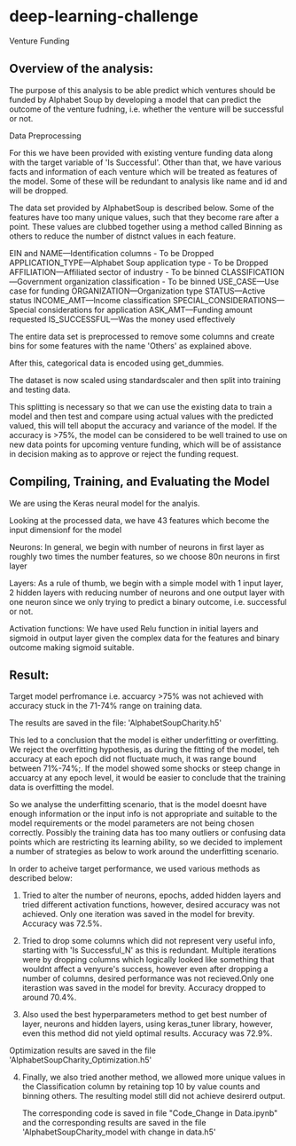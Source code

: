 # deep-learning-challenge
Venture Funding

## Overview of the analysis: 
The purpose of this analysis to be able predict which ventures should be funded by Alphabet Soup by developing a model that can predict the outcome of the venture fudning, i.e. whether the venture will be successful or not. 

Data Preprocessing


For this we have been provided with existing venture funding data along with the target variable of 'Is Successful'. 
Other than that, we have various facts and information of each venture which will be treated as features of the model. 
Some of these will be redundant to analysis like name and id and will be dropped.

The data set provided by AlphabetSoup is described below. Some of the features have too many unique values, such that they become rare after a point. These values are clubbed together using a method called Binning as others to reduce the number of distnct values in each feature. 

EIN and NAME—Identification columns - To be Dropped
APPLICATION_TYPE—Alphabet Soup application type - To be Dropped
AFFILIATION—Affiliated sector of industry - To be binned
CLASSIFICATION—Government organization classification - To be binned
USE_CASE—Use case for funding
ORGANIZATION—Organization type
STATUS—Active status
INCOME_AMT—Income classification
SPECIAL_CONSIDERATIONS—Special considerations for application
ASK_AMT—Funding amount requested
IS_SUCCESSFUL—Was the money used effectively
 
The entire data set is preprocessed to remove some columns and create bins for some features with the name 'Others' as explained above. 

After this, categorical data is encoded using get_dummies.

The dataset is now scaled using standardscaler and then split into training and testing data. 

This splitting is necessary so that we can use the existing data to train a model and then test and compare using actual values with the predicted valued, this will tell aboput the accuracy and variance of the model. If the accuracy is >75%, the model can be considered to be well trained to use on new data points for upcoming venture funding, which will be of assistance in decision making as to approve or reject the funding request. 

## Compiling, Training, and Evaluating the Model
We are using the Keras neural model for the analyis. 

Looking at the processed data, we have 43 features which become the input dimensionf for the model

Neurons: In general, we begin with number of neurons in first layer as roughly two times the number features, so we choose 80n neurons in first layer

Layers: As a rule of thumb, we begin with a simple model with 1 input layer, 2 hidden layers with reducing number of neurons and one output layer with one neuron since we only trying to predict a binary outcome, i.e. successful or not.

Activation functions: We have used Relu function in initial layers and sigmoid in output layer given the complex data for the features and binary outcome making sigmoid suitable.  

## Result: 

Target model perfromance i.e. accuarcy >75% was not achieved with accuracy stuck in the 71-74% range on training data. 

The results are saved in the file: 'AlphabetSoupCharity.h5'

This led to a conclusion that the model is either underfitting or overfitting. We reject the overfitting hypothesis, as during the fitting of the model, teh accuracy at each epoch did not fluctuate much, it was range bound between 71%-74%;. If the model showed some shocks or steep change in accuarcy at any epoch level, it would be easier to conclude that the training data is overfitting the model.

So we analyse the underfitting scenario, that is the model doesnt have enough information or the input info is not appropriate and suitable to the model requirements or the model parameters are not being chosen correctly. Possibly the training data has too many outliers or confusing data points which are restricting its learning ability, so we decided to implement a number of strategies as below to work around the underfitting scenario.  

In order to acheive target performance, we used various methods as described below:

1) Tried to alter the number of neurons, epochs, added hidden layers and tried different activation functions, however, desired accuracy was not achieved. Only one iteration was saved in the model for brevity. Accuracy was 72.5%.

2) Tried to drop some columns which did not represent very useful info, starting with 'Is Successful_N' as this is redundant. Multiple iterations were by dropping columns which logically looked like something that wouldnt affect a venyure's success, however even after dropping a number of columns, desired performance was not recieved.Only one iterastion was saved in the model for brevity. Accuracy dropped to around 70.4%. 

3) Also used the best hyperparameters method to get best number of layer, neurons and hidden layers, using keras_tuner library, however, even this method did not yield optimal results. Accuracy was 72.9%.

Optimization results are saved in the file 'AlphabetSoupCharity_Optimization.h5'

4) Finally, we also tried another method, we allowed more unique values in the Classification column by retaining top 10 by value counts and binning others. The resulting model still did not achieve desirerd output. 

    The corresponding code is saved in file "Code_Change in Data.ipynb" and the corresponding results are saved in the file 'AlphabetSoupCharity_model with change in data.h5'

